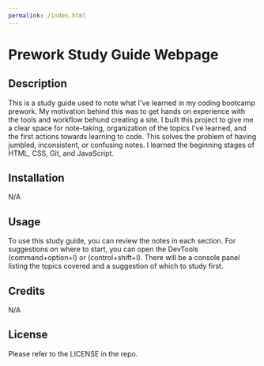 ```yaml
---
permalink: /index.html
---
```


# Prework Study Guide Webpage

## Description

This is a study guide used to note what I've learned in my coding bootcamp prework. My motivation behind this was to get hands on experience with the tools and workflow behund creating a site. I built this project to give me a clear space for note-taking, organization of the topics I've learned, and the first actions towards learning to code. This solves the problem of having jumbled, inconsistent, or confusing notes. I learned the beginning stages of HTML, CSS, Git, and JavaScript.

## Installation

N/A

## Usage

To use this study guide, you can review the notes in each section. For suggestions on where to start, you can open the DevTools (command+option+I) or (control+shift+I). There will be a console panel listing the topics covered and a suggestion of which to study first. 


## Credits

N/A

## License

Please refer to the LICENSE in the repo.
